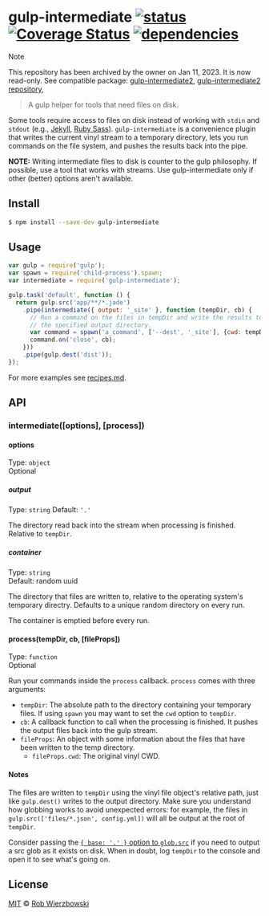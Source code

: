 # gulp-intermediate [![status](https://api.travis-ci.org/robwierzbowski/gulp-intermediate.svg)](https://travis-ci.org/robwierzbowski/gulp-intermediate)&nbsp;[![Coverage Status](https://coveralls.io/repos/github/robwierzbowski/gulp-intermediate/badge.svg)](https://coveralls.io/github/robwierzbowski/gulp-intermediate)&nbsp;[![dependencies](https://david-dm.org/robwierzbowski/gulp-intermediate.svg)](https://david-dm.org/robwierzbowski/gulp-intermediate)

> [!NOTE]
> This repository has been archived by the owner on Jan 11, 2023. It is now read-only.
> See compatible package: [gulp-intermediate2](https://www.npmjs.com/package/gulp-intermediate2),
> [gulp-intermediate2 repository](https://github.com/IT-Service-NPM/gulp-intermediate2),

> A gulp helper for tools that need files on disk.

Some tools require access to files on disk instead of working with `stdin` and `stdout` (e.g., [Jekyll](http://jekyllrb.com/), [Ruby Sass](http://sass-lang.com/)). `gulp-intermediate` is a convenience plugin that writes the current vinyl stream to a temporary directory, lets you run commands on the file system, and pushes the results back into the pipe.

**NOTE:** Writing intermediate files to disk is counter to the gulp philosophy. If possible, use a tool that works with streams. Use gulp-intermediate only if other (better) options aren't available.

## Install

```sh
$ npm install --save-dev gulp-intermediate
```

## Usage

```js
var gulp = require('gulp');
var spawn = require('child-process').spawn;
var intermediate = require('gulp-intermediate');

gulp.task('default', function () {
  return gulp.src('app/**/*.jade')
    .pipe(intermediate({ output: '_site' }, function (tempDir, cb) {
      // Run a command on the files in tempDir and write the results to
      // the specified output directory.
      var command = spawn('a_command', ['--dest', '_site'], {cwd: tempDir});
      command.on('close', cb);
    }))
    .pipe(gulp.dest('dist'));
});
```

For more examples see [recipes.md](https://github.com/robwierzbowski/gulp-intermediate/blob/master/recipes.md).

## API

### intermediate([options], [process])

#### options

Type: `object`  
Optional

##### output

Type: `string`
Default: `'.'`

The directory read back into the stream when processing is finished. Relative to `tempDir`.

##### container

Type: `string`  
Default: random uuid

The directory that files are written to, relative to the operating system's temporary directry. Defaults to a unique random directory on every run.

The container is emptied before every run.

#### process(tempDir, cb, [fileProps])

Type: `function`  
Optional  

Run your commands inside the `process` callback. `process` comes with three arguments:

- `tempDir`: The absolute path to the directory containing your temporary files. If using `spawn` you may want to set the `cwd` option to `tempDir`.
- `cb`: A callback function to call when the processing is finished. It pushes the output files back into the gulp stream.
- `fileProps`: An object with some information about the files that have been written to the temp directory.
    - `fileProps.cwd`: The original vinyl CWD.

#### Notes

The files are written to `tempDir` using the vinyl file object's relative path, just like `gulp.dest()` writes to the output directory. Make sure you understand how globbing works to avoid unexpected errors: for example, the files in `gulp.src(['files/*.json', config.yml])` will all be output at the root of `tempDir`.

Consider passing the [`{ base: '.' }` option to `glob.src`](https://github.com/wearefractal/glob-stream#options) if you need to output a src glob as it exists on disk. When in doubt, log `tempDir` to the console and open it to see what's going on.

## License

[MIT](http://en.wikipedia.org/wiki/MIT_License) © [Rob Wierzbowski](http://robwierzbowski.com)
